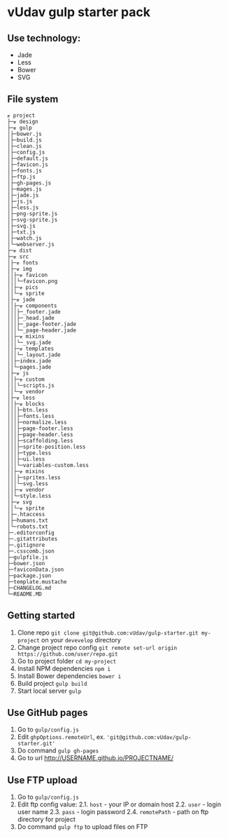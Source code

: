 # vUdav gulp starter pack
## Use technology:
* Jade
* Less
* Bower
* SVG

## File system
```
ޓ project
├─ޓ design
├─ޓ gulp
│├─bower.js
│├─build.js
│├─clean.js
│├─config.js
│├─default.js
│├─favicon.js
│├─fonts.js
│├─ftp.js
│├─gh-pages.js
│├─mages.js
│├─jade.js
│├─js.js
│├─less.js
│├─png-sprite.js
│├─svg-sprite.js
│├─svg.js
│├─txt.js
│├─watch.js
│└─webserver.js
├─ޓ dist
├─ޓ src
│├─ޓ fonts
│├─ޓ img
││├─ޓ favicon
│││└─favicon.png
││├─ޓ pics
││└─ޓ sprite
│├─ޓ jade
││├─ޓ components
│││├─_footer.jade
│││├─_head.jade
│││├─_page-footer.jade
│││└─_page-header.jade
││├─ޓ mixins
│││└─_svg.jade
││├─ޓ templates
│││└─_layout.jade
││├─index.jade
││└─pages.jade
│├─ޓ js
││├─ޓ custom
│││└─scripts.js
││└─ޓ vendor
│├─ޓ less
││├─ޓ blocks
│││├─btn.less
│││├─fonts.less
│││├─normalize.less
│││├─page-footer.less
│││├─page-header.less
│││├─scaffolding.less
│││├─sprite-position.less
│││├─type.less
│││├─ui.less
│││└─variables-custom.less
││├─ޓ mixins
│││├─sprites.less
│││└─svg.less
││├─ޓ vendor
││└─style.less
│├─ޓ svg
││└─ޓ sprite
│├─.htaccess
│├─humans.txt
│└─robots.txt
├─.editorconfig
├─.gitattributes
├─.gitignore
├─.csscomb.json
├─gulpfile.js
├─bower.json
├─faviconData.json
├─package.json
├─template.mustache
├─CHANGELOG.md
└─README.MD
```

## Getting started
1. Clone repo `git clone git@github.com:vUdav/gulp-starter.git my-project` on your `devevelop` directory
2. Change project repo config `git remote set-url origin https://github.com/user/repo.git`
3. Go to project folder `cd my-project`
4. Install NPM dependencies `npm i`
5. Install Bower dependencies `bower i`
6. Build project `gulp build`
7. Start local server `gulp`

## Use GitHub pages
1. Go to `gulp/config.js`
2. Edit `ghpOptions.remoteUrl`, ex. `'git@github.com:vUdav/gulp-starter.git'`
3. Do command `gulp gh-pages`
4. Go to url http://USERNAME.github.io/PROJECTNAME/

## Use FTP upload
1. Go to `gulp/config.js`
2. Edit ftp config value:
2.1. `host` - your IP or domain host
2.2. `user` - login user name
2.3. `pass` - login password
2.4. `remotePath` - path on ftp directory for project
3. Do command `gulp ftp` to upload files on FTP